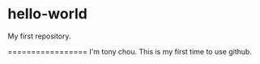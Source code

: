 # hello-world
My first repository.

=================
I'm tony chou.
This is my first time to use github.
